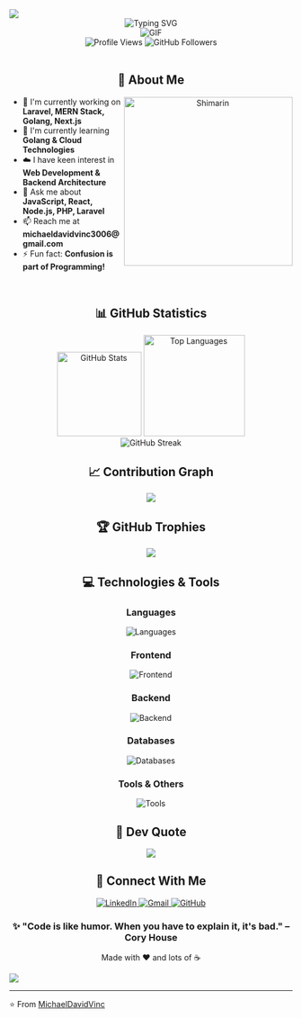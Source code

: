 <!--horizontal divider(gradient)-->
<img src="https://user-images.githubusercontent.com/73097560/115834477-dbab4500-a447-11eb-908a-139a6edaec5c.gif">

<!-- Header with Typing Animation -->
<div align="center">
  <img src="https://readme-typing-svg.herokuapp.com?font=Fira+Code&size=32&duration=2800&pause=2000&color=A9FEF7&center=true&vCenter=true&width=940&lines=Hey+there!+I'm+Michael+David+Vinc+%F0%9F%91%8B;Full+Stack+Developer+%F0%9F%9A%80;Always+Learning+New+Things+%F0%9F%A4%93" alt="Typing SVG" />
</div>

<!-- Animated Snake -->
<div align="center">
  <img alt="GIF" src="https://github.com/vimalverma558/vimalverma558/blob/v2/img/dino.gif" />
</div>

<!-- Profile Views Counter -->
<div align="center">
  <img src="https://komarev.com/ghpvc/?username=michaeldavidvinc1&label=Profile%20views&color=0e75b6&style=flat" alt="Profile Views" />
  <img src="https://img.shields.io/github/followers/michaeldavidvinc1?label=Followers&style=social" alt="GitHub Followers" />
</div>

<br />

<!-- About Me Section -->
<div align="center">
  <h2>🚀 About Me</h2>
  <img align="right" width="300" alt="Shimarin" src="https://i.imgur.com/aNBi8Jf.png"/>
  <div align="left">
    <ul>
      <li>🔭 I'm currently working on <b>Laravel, MERN Stack, Golang, Next.js</b></li>
      <li>🌱 I'm currently learning <b>Golang & Cloud Technologies</b></li>
      <li>☁️ I have keen interest in <b>Web Development & Backend Architecture</b></li>
      <li>💬 Ask me about <b>JavaScript, React, Node.js, PHP, Laravel</b></li>
      <li>📫 Reach me at <b>michaeldavidvinc3006@gmail.com</b></li>
      <li>⚡ Fun fact: <b>Confusion is part of Programming!</b></li>
    </ul>
  </div>
</div>

<br clear="both"/>

<!-- GitHub Stats Section -->
<div align="center">
  <h2>📊 GitHub Statistics</h2>
  <div>
    <img height="150em" src="https://github-readme-stats.vercel.app/api?username=michaeldavidvinc1&show_icons=true&theme=algolia&include_all_commits=true&count_private=true" alt="GitHub Stats"/>
    <img height="180em" src="https://github-readme-stats.vercel.app/api/top-langs/?username=michaeldavidvinc1&layout=compact&langs_count=8&theme=tokyonight" alt="Top Languages"/>
  </div>
</div>

<!-- GitHub Streak Stats -->
<div align="center">
  <img src="https://streak-stats.demolab.com?user=michaeldavidvinc1&theme=algolia" alt="GitHub Streak" />
</div>

<!-- Activity Graph -->
<div align="center">
  <h2>📈 Contribution Graph</h2>
  <img src="https://github-readme-activity-graph.vercel.app/graph?username=michaeldavidvinc1&theme=github-compact&bg_color=ffffff&color=00b4d8&line=0077b6&point=0096c7&area=true&hide_border=true" />
</div>

<!-- Trophy Section -->
<div align="center">
  <h2>🏆 GitHub Trophies</h2>
  <img src="https://github-profile-trophy.vercel.app/?username=michaeldavidvinc1&theme=algolia&no-frame=false&no-bg=false&margin-w=4&row=1" />
</div>

<!-- Technologies Section -->
<div align="center">
  <h2>💻 Technologies & Tools</h2>
  
  <h3>Languages</h3>
  <img src="https://skillicons.dev/icons?i=js,ts,php,go,html,css,python" alt="Languages"/>
  
  <h3>Frontend</h3>
  <img src="https://skillicons.dev/icons?i=react,nextjs,tailwind" alt="Frontend"/>
  
  <h3>Backend</h3>
  <img src="https://skillicons.dev/icons?i=nodejs,express,laravel,prisma,go" alt="Backend"/>
  
  <h3>Databases</h3>
  <img src="https://skillicons.dev/icons?i=mongodb,mysql,postgres,sqlite,supabase" alt="Databases"/>
  
  <h3>Tools & Others</h3>
  <img src="https://skillicons.dev/icons?i=git,github,vscode,postman,docker,nginx,jetbrains" alt="Tools"/>
</div>


<!-- Quote -->
<div align="center">
  <h2>💭 Dev Quote</h2>
  <img src="https://quotes-github-readme.vercel.app/api?type=horizontal&theme=algolia" />
</div>

<!-- Connect Section -->
<div align="center">
  <h2>🤝 Connect With Me</h2>
  <p>
    <a href="https://www.linkedin.com/in/michael-david-vinc-9b096a210/" target="_blank">
      <img src="https://img.shields.io/badge/LinkedIn-0077B5?style=for-the-badge&logo=linkedin&logoColor=white" alt="LinkedIn"/>
    </a>
    <a href="mailto:michaeldavidvinc3006@gmail.com" target="_blank">
      <img src="https://img.shields.io/badge/Gmail-D14836?style=for-the-badge&logo=gmail&logoColor=white" alt="Gmail"/>
    </a>
    <a href="https://github.com/michaeldavidvinc1" target="_blank">
      <img src="https://img.shields.io/badge/GitHub-100000?style=for-the-badge&logo=github&logoColor=white" alt="GitHub"/>
    </a>
  </p>
</div>

<!-- Support Section
<div align="center">
  <h2>☕ Support My Work</h2>
  <p>If you like my work and want to support me, consider buying me a coffee!</p>
  <a href="https://www.buymeacoffee.com/michaeldavidvinc" target="_blank">
    <img src="https://cdn.buymeacoffee.com/buttons/v2/default-yellow.png" height="50" width="210" alt="Buy Me A Coffee"/>
  </a>
</div> -->

<!-- Footer -->
<div align="center">
  <h3>✨ "Code is like humor. When you have to explain it, it's bad." – Cory House</h3>
  <p>Made with ❤️ and lots of ☕</p>
</div>

<!--horizontal divider(gradient)-->
<img src="https://user-images.githubusercontent.com/73097560/115834477-dbab4500-a447-11eb-908a-139a6edaec5c.gif">

---
⭐️ From [MichaelDavidVinc](https://github.com/michaeldavidvinc1)
